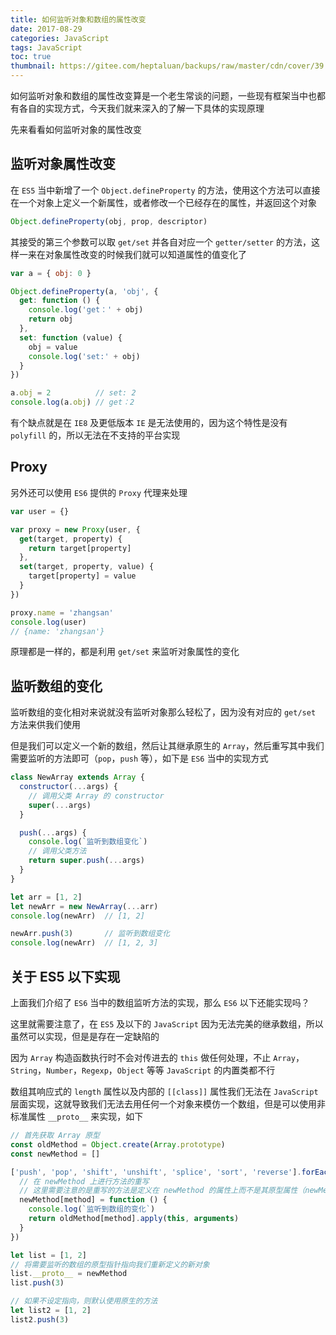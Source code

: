 ```yaml
---
title: 如何监听对象和数组的属性改变
date: 2017-08-29
categories: JavaScript
tags: JavaScript
toc: true
thumbnail: https://gitee.com/heptaluan/backups/raw/master/cdn/cover/39.jpg
---
```


如何监听对象和数组的属性改变算是一个老生常谈的问题，一些现有框架当中也都有各自的实现方式，今天我们就来深入的了解一下具体的实现原理

先来看看如何监听对象的属性改变

<!--more-->


## 监听对象属性改变

在 `ES5` 当中新增了一个 `Object.defineProperty` 的方法，使用这个方法可以直接在一个对象上定义一个新属性，或者修改一个已经存在的属性，并返回这个对象

```js
Object.defineProperty(obj, prop, descriptor)
```

其接受的第三个参数可以取 `get/set` 并各自对应一个 `getter/setter` 的方法，这样一来在对象属性改变的时候我们就可以知道属性的值变化了

```js
var a = { obj: 0 }

Object.defineProperty(a, 'obj', {
  get: function () {
    console.log('get：' + obj)
    return obj
  },
  set: function (value) {
    obj = value
    console.log('set:' + obj)
  }
})

a.obj = 2          // set: 2
console.log(a.obj) // get：2
```

有个缺点就是在 `IE8` 及更低版本 `IE` 是无法使用的，因为这个特性是没有 `polyfill` 的，所以无法在不支持的平台实现



## Proxy

另外还可以使用 `ES6` 提供的 `Proxy` 代理来处理

```js
var user = {}

var proxy = new Proxy(user, {
  get(target, property) {
    return target[property]
  },
  set(target, property, value) {
    target[property] = value
  }
})

proxy.name = 'zhangsan'
console.log(user)
// {name: 'zhangsan'}
```

原理都是一样的，都是利用 `get/set` 来监听对象属性的变化



## 监听数组的变化

监听数组的变化相对来说就没有监听对象那么轻松了，因为没有对应的 `get/set` 方法来供我们使用

但是我们可以定义一个新的数组，然后让其继承原生的 `Array`，然后重写其中我们需要监听的方法即可（`pop`，`push` 等），如下是 `ES6` 当中的实现方式

```js
class NewArray extends Array {
  constructor(...args) {
    // 调用父类 Array 的 constructor
    super(...args)
  }

  push(...args) {
    console.log(`监听到数组变化`)
    // 调用父类方法
    return super.push(...args)
  }
}

let arr = [1, 2]
let newArr = new NewArray(...arr)
console.log(newArr)  // [1, 2]

newArr.push(3)       // 监听到数组变化
console.log(newArr)  // [1, 2, 3]
```



## 关于 ES5 以下实现

上面我们介绍了 `ES6` 当中的数组监听方法的实现，那么 `ES6` 以下还能实现吗？

这里就需要注意了，在 `ES5` 及以下的 `JavaScript` 因为无法完美的继承数组，所以虽然可以实现，但是是存在一定缺陷的

因为 `Array` 构造函数执行时不会对传进去的 `this` 做任何处理，不止 `Array`，`String`，`Number`，`Regexp`，`Object` 等等 `JavaScript` 的内置类都不行

数组其响应式的 `length` 属性以及内部的 `[[class]]` 属性我们无法在 `JavaScript` 层面实现，这就导致我们无法去用任何一个对象来模仿一个数组，但是可以使用非标准属性 `__proto__` 来实现，如下

```js
// 首先获取 Array 原型
const oldMethod = Object.create(Array.prototype)
const newMethod = []

['push', 'pop', 'shift', 'unshift', 'splice', 'sort', 'reverse'].forEach(method => {
  // 在 newMethod 上进行方法的重写
  // 这里需要注意的是重写的方法是定义在 newMethod 的属性上而不是其原型属性（newMethod.__proto__ 没有改变）
  newMethod[method] = function () {
    console.log(`监听到数组的变化`)
    return oldMethod[method].apply(this, arguments)
  }
})

let list = [1, 2]
// 将需要监听的数组的原型指针指向我们重新定义的新对象
list.__proto__ = newMethod
list.push(3)

// 如果不设定指向，则默认使用原生的方法
let list2 = [1, 2]
list2.push(3)
```

